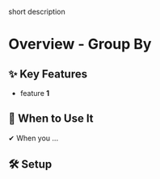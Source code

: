 short description

# Overview - Group By

## ✨ Key Features

- feature **1**

## 📌 When to Use It

✔ When you ...

## 🛠️ Setup
